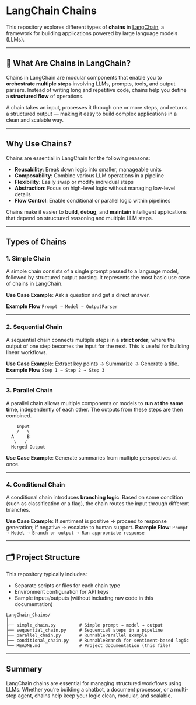 # LangChain Chains

This repository explores different types of **chains** in [LangChain](https://www.langchain.com/), a framework for building applications powered by large language models (LLMs).

---

## 🧩 What Are Chains in LangChain?

Chains in LangChain are modular components that enable you to **orchestrate multiple steps** involving LLMs, prompts, tools, and output parsers. Instead of writing long and repetitive code, chains help you define a **structured flow** of operations.

A chain takes an input, processes it through one or more steps, and returns a structured output — making it easy to build complex applications in a clean and scalable way.

---

## Why Use Chains?

Chains are essential in LangChain for the following reasons:

- **Reusability**: Break down logic into smaller, manageable units  
- **Composability**: Combine various LLM operations in a pipeline  
- **Flexibility**: Easily swap or modify individual steps  
- **Abstraction**: Focus on high-level logic without managing low-level details  
- **Flow Control**: Enable conditional or parallel logic within pipelines

Chains make it easier to **build**, **debug**, and **maintain** intelligent applications that depend on structured reasoning and multiple LLM steps.

---

## Types of Chains

### 1. Simple Chain

A simple chain consists of a single prompt passed to a language model, followed by structured output parsing. It represents the most basic use case of chains in LangChain.

**Use Case Example**: Ask a question and get a direct answer.

**Example Flow**
```Prompt → Model → OutputParser```

---

### 2. Sequential Chain

A sequential chain connects multiple steps in a **strict order**, where the output of one step becomes the input for the next. This is useful for building linear workflows.

**Use Case Example**: Extract key points → Summarize → Generate a title.
**Example Flow**
```Step 1 → Step 2 → Step 3```

---

### 3. Parallel Chain

A parallel chain allows multiple components or models to **run at the same time**, independently of each other. The outputs from these steps are then combined.
```
    Input  
    /   \  
  A     B  
   \   /  
  Merged Output  
```

**Use Case Example**: Generate summaries from multiple perspectives at once.

---

### 4. Conditional Chain

A conditional chain introduces **branching logic**. Based on some condition (such as classification or a flag), the chain routes the input through different branches.

**Use Case Example**: If sentiment is positive → proceed to response generation; if negative → escalate to human support.
**Example Flow**:
```Prompt → Model → Branch on output → Run appropriate response ```

---

## 🗂 Project Structure

This repository typically includes:

- Separate scripts or files for each chain type
- Environment configuration for API keys
- Sample inputs/outputs (without including raw code in this documentation)

```
LangChain_Chains/
│
├── simple_chain.py         # Simple prompt → model → output
├── sequential_chain.py     # Sequential steps in a pipeline
├── parallel_chain.py       # RunnableParallel example
├── conditional_chain.py    # RunnableBranch for sentiment-based logic
└── README.md               # Project documentation (this file)
```

---

## Summary

LangChain chains are essential for managing structured workflows using LLMs. Whether you’re building a chatbot, a document processor, or a multi-step agent, chains help keep your logic clean, modular, and scalable.

